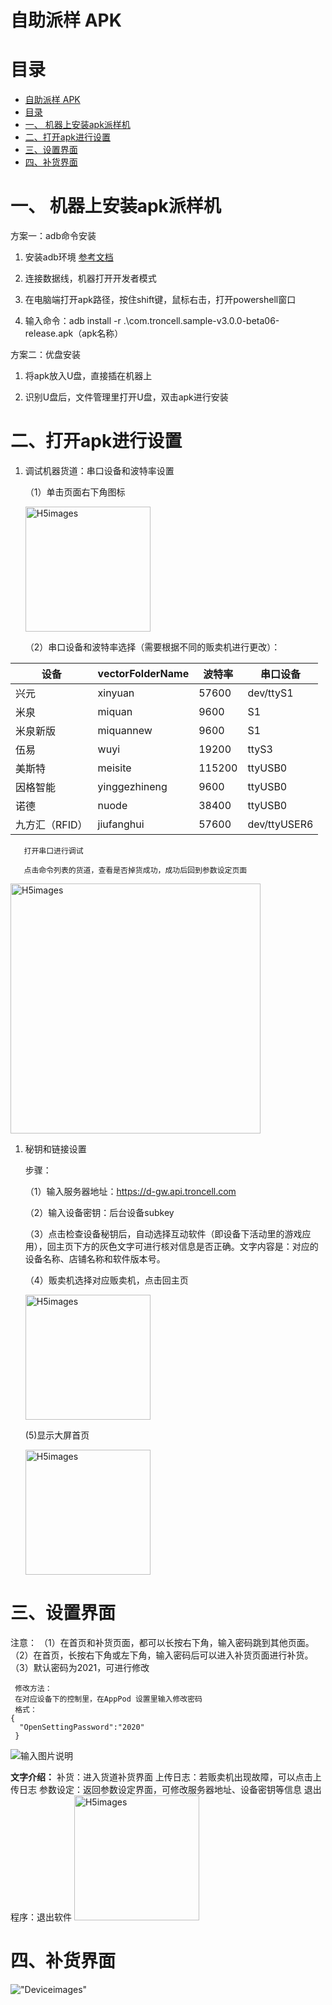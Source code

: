 # 自助派样 APK
# 目录
- [自助派样 APK](#自助派样-apk)
- [目录](#目录)
- [一、 机器上安装apk派样机](#一-机器上安装apk派样机)
- [二、打开apk进行设置](#二打开apk进行设置)
- [三、设置界面](#三设置界面)
- [四、补货界面](#四补货界面)

# 一、 机器上安装apk派样机
方案一：adb命令安装

1. 安装adb环境 [参考文档](https://blog.csdn.net/weixin_55018452/article/details/121992202) 
   
2. 连接数据线，机器打开开发者模式

3. 在电脑端打开apk路径，按住shift键，鼠标右击，打开powershell窗口

4. 输入命令：adb install -r .\com.troncell.sample-v3.0.0-beta06-release.apk（apk名称）

方案二：优盘安装

1. 将apk放入U盘，直接插在机器上
   
2. 识别U盘后，文件管理里打开U盘，双击apk进行安装

# 二、打开apk进行设置

1. 调试机器货道：串口设备和波特率设置

   （1）单击页面右下角图标

   <img style="width:200px" class="right" src="https://sensingstore.oss-cn-shanghai.aliyuncs.com/Troncell/Knowledge/Docs/Sample/images/Deviceimages/1.png" alt="H5images" />



   （2）串口设备和波特率选择（需要根据不同的贩卖机进行更改）：

| 设备   | vectorFolderName | 波特率    |串口设备|
|------|------------------|--------|-------|
| 兴元   | xinyuan          | 57600  |dev/ttyS1|
| 米泉   | miquan           | 9600   | S1  |
| 米泉新版 | miquannew        | 9600   |S1|
| 伍易   | wuyi             | 19200  |ttyS3|
| 美斯特  | meisite          | 115200 |  ttyUSB0 |
| 因格智能 | yinggezhineng    | 9600   | ttyUSB0 |
| 诺德   | nuode            | 38400  |ttyUSB0  |
|九方汇（RFID）|jiufanghui|57600|dev/ttyUSER6|

       打开串口进行调试

       点击命令列表的货道，查看是否掉货成功，成功后回到参数设定页面

   <img style="width:400px" class="right" src="https://sensingstore.oss-cn-shanghai.aliyuncs.com/Troncell/Knowledge/Docs/Sample/images/Deviceimages/2.png" alt="H5images" />

1. 秘钥和链接设置

   步骤：

   （1）输入服务器地址：https://d-gw.api.troncell.com

   （2）输入设备密钥：后台设备subkey

   （3）点击检查设备秘钥后，自动选择互动软件（即设备下活动里的游戏应用），回主页下方的灰色文字可进行核对信息是否正确。文字内容是：对应的设备名称、店铺名称和软件版本号。

   （4）贩卖机选择对应贩卖机，点击回主页

    <img style="width:200px" class="right" src="https://sensingstore.oss-cn-shanghai.aliyuncs.com/Troncell/Knowledge/Docs/Sample/images/Deviceimages/3.png" alt="H5images" />

   (5)显示大屏首页

   <img style="width:200px" class="right" src="https://sensingstore.oss-cn-shanghai.aliyuncs.com/Troncell/Knowledge/Docs/Sample/images/Deviceimages/6.png" alt="H5images" />

# 三、设置界面
注意：
（1）在首页和补货页面，都可以长按右下角，输入密码跳到其他页面。
（2）在首页，长按右下角或左下角，输入密码后可以进入补货页面进行补货。
（3）默认密码为2021，可进行修改

     修改方法：
     在对应设备下的控制里，在AppPod 设置里输入修改密码
     格式：
    {
      "OpenSettingPassword":"2020"
     }
![输入图片说明](https://images.gitee.com/uploads/images/2021/0909/103540_25c9a0f3_8867015.png "屏幕截图.png")

**文字介绍：**
补货：进入货道补货界面
上传日志：若贩卖机出现故障，可以点击上传日志
参数设定：返回参数设定界面，可修改服务器地址、设备密钥等信息
退出程序：退出软件
<img style="width:200px" class="right" src="https://sensingstore.oss-cn-shanghai.aliyuncs.com/Troncell/Knowledge/Docs/Sample/images/Deviceimages/4.png" alt="H5images" />

# 四、补货界面
!["Deviceimages"](https://sensingstore.oss-cn-shanghai.aliyuncs.com/Troncell/Knowledge/Docs/Sample/images/Deviceimages/5.png)


